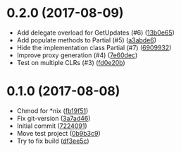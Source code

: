 <a name="0.2.0"></a>
# 0.2.0 (2017-08-09)

* Add delegate overload for GetUpdates (#6) ([13b0e65](https://github.com/YoloDev/YoloDev.PartialJson/commit/13b0e65))
* Add populate methods to Partial<T> (#5) ([a3abde6](https://github.com/YoloDev/YoloDev.PartialJson/commit/a3abde6))
* Hide the implementation class Partial (#7) ([6909932](https://github.com/YoloDev/YoloDev.PartialJson/commit/6909932))
* Improve proxy generation (#4) ([7e60dec](https://github.com/YoloDev/YoloDev.PartialJson/commit/7e60dec))
* Test on multiple CLRs (#3) ([fd0e20b](https://github.com/YoloDev/YoloDev.PartialJson/commit/fd0e20b))



<a name="0.1.0"></a>
# 0.1.0 (2017-08-08)

* Chmod for *nix ([fb19f51](https://github.com/YoloDev/YoloDev.PartialJson/commit/fb19f51))
* Fix git-version ([3a7ad46](https://github.com/YoloDev/YoloDev.PartialJson/commit/3a7ad46))
* Initial commit ([7224091](https://github.com/YoloDev/YoloDev.PartialJson/commit/7224091))
* Move test project ([0b9b3c9](https://github.com/YoloDev/YoloDev.PartialJson/commit/0b9b3c9))
* Try to fix build ([df3ee5c](https://github.com/YoloDev/YoloDev.PartialJson/commit/df3ee5c))



